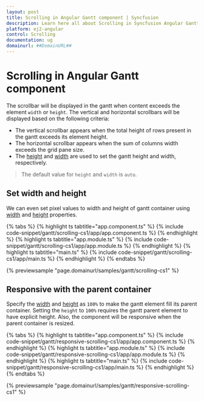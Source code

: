 ```yaml
---
layout: post
title: Scrolling in Angular Gantt component | Syncfusion
description: Learn here all about Scrolling in Syncfusion Angular Gantt component of Syncfusion Essential JS 2 and more.
platform: ej2-angular
control: Scrolling 
documentation: ug
domainurl: ##DomainURL##
---
```


# Scrolling in Angular Gantt component

The scrollbar will be displayed in the gantt when content exceeds the element `width` or `height`. The vertical and horizontal scrollbars will be displayed based on the following criteria:

* The vertical scrollbar appears when the total height of rows present in the gantt exceeds its element height.
* The horizontal scrollbar appears when the sum of columns width exceeds the grid pane size.
* The [height](https://ej2.syncfusion.com/angular/documentation/api/gantt/#height) and [width](https://ej2.syncfusion.com/angular/documentation/api/gantt/#width) are used to set the gantt height and width, respectively.

> The default value for `height` and `width` is `auto`.

## Set width and height

We can even set pixel values to width and height of gantt container using [width](https://ej2.syncfusion.com/angular/documentation/api/gantt/#width) and [height](https://ej2.syncfusion.com/angular/documentation/api/gantt/#height) properties.

{% tabs %}
{% highlight ts tabtitle="app.component.ts" %}
{% include code-snippet/gantt/scrolling-cs1/app/app.component.ts %}
{% endhighlight %}
{% highlight ts tabtitle="app.module.ts" %}
{% include code-snippet/gantt/scrolling-cs1/app/app.module.ts %}
{% endhighlight %}
{% highlight ts tabtitle="main.ts" %}
{% include code-snippet/gantt/scrolling-cs1/app/main.ts %}
{% endhighlight %}
{% endtabs %}
  
{% previewsample "page.domainurl/samples/gantt/scrolling-cs1" %}

## Responsive with the parent container

Specify the [width](https://ej2.syncfusion.com/angular/documentation/api/gantt/#width) and [height](https://ej2.syncfusion.com/angular/documentation/api/gantt/#height) as `100%` to make the gantt element fill its parent container.
Setting the `height` to `100%` requires the gantt parent element to have explicit height. Also, the component will be responsive when the parent container is resized.

{% tabs %}
{% highlight ts tabtitle="app.component.ts" %}
{% include code-snippet/gantt/responsive-scrolling-cs1/app/app.component.ts %}
{% endhighlight %}
{% highlight ts tabtitle="app.module.ts" %}
{% include code-snippet/gantt/responsive-scrolling-cs1/app/app.module.ts %}
{% endhighlight %}
{% highlight ts tabtitle="main.ts" %}
{% include code-snippet/gantt/responsive-scrolling-cs1/app/main.ts %}
{% endhighlight %}
{% endtabs %}
  
{% previewsample "page.domainurl/samples/gantt/responsive-scrolling-cs1" %}
